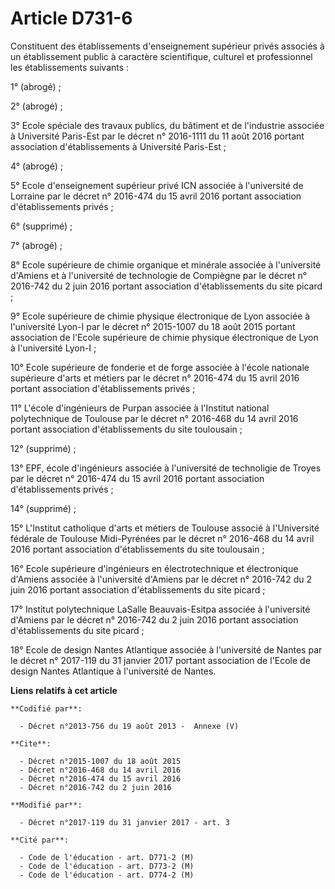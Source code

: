 # Article D731-6

Constituent des établissements d'enseignement supérieur privés associés à un établissement public à caractère scientifique,
culturel et professionnel les établissements suivants : 

1° (abrogé) ; 

2° (abrogé) ; 

3° Ecole spéciale des travaux publics, du bâtiment et de l'industrie associée à Université Paris-Est par le décret n°
2016-1111 du 11 août 2016 portant association d'établissements à Université Paris-Est ; 

4° (abrogé) ; 

5° Ecole d'enseignement supérieur privé ICN associée à l'université de Lorraine par le décret n° 2016-474 du 15 avril 2016
portant association d'établissements privés ; 

6° (supprimé) ; 

7° (abrogé) ; 

8° Ecole supérieure de chimie organique et minérale associée à l'université d'Amiens et à l'université de technologie de
Compiègne par le décret n° 2016-742 du 2 juin 2016 portant association d'établissements du site picard ; 

9° Ecole supérieure de chimie physique électronique de Lyon associée à l'université Lyon-I par le décret n° 2015-1007 du 18
août 2015 portant association de l'Ecole supérieure de chimie physique électronique de Lyon à l'université Lyon-I ; 

10° Ecole supérieure de fonderie et de forge associée à l'école nationale supérieure d'arts et métiers par le décret n°
2016-474 du 15 avril 2016 portant association d'établissements privés ; 

11° L'école d'ingénieurs de Purpan associée à l'Institut national polytechnique de Toulouse par le décret n° 2016-468 du 14
avril 2016 portant association d'établissements du site toulousain ; 

12° (supprimé) ; 

13° EPF, école d'ingénieurs associée à l'université de technoligie de Troyes par le décret n° 2016-474 du 15 avril 2016
portant association d'établissements privés ; 

14° (supprimé) ; 

15° L'Institut catholique d'arts et métiers de Toulouse associé à l'Université fédérale de Toulouse Midi-Pyrénées par le
décret n° 2016-468 du 14 avril 2016 portant association d'établissements du site toulousain ; 

16° Ecole supérieure d'ingénieurs en électrotechnique et électronique d'Amiens associée à l'université d'Amiens par le décret
n° 2016-742 du 2 juin 2016 portant association d'établissements du site picard ; 

17° Institut polytechnique LaSalle Beauvais-Esitpa associée à l'université d'Amiens par le décret n° 2016-742 du 2 juin 2016
portant association d'établissements du site picard ;

18° Ecole de design Nantes Atlantique associée à l'université de Nantes par le décret n° 2017-119 du 31 janvier 2017 portant
association de l'Ecole de design Nantes Atlantique à l'université de Nantes.

**Liens relatifs à cet article**

	**Codifié par**:

	  - Décret n°2013-756 du 19 août 2013 -  Annexe (V)

	**Cite**:

	  - Décret n°2015-1007 du 18 août 2015
	  - Décret n°2016-468 du 14 avril 2016
	  - Décret n°2016-474 du 15 avril 2016
	  - Décret n°2016-742 du 2 juin 2016

	**Modifié par**:

	  - Décret n°2017-119 du 31 janvier 2017 - art. 3

	**Cité par**:

	  - Code de l'éducation - art. D771-2 (M)
	  - Code de l'éducation - art. D773-2 (M)
	  - Code de l'éducation - art. D774-2 (M)
